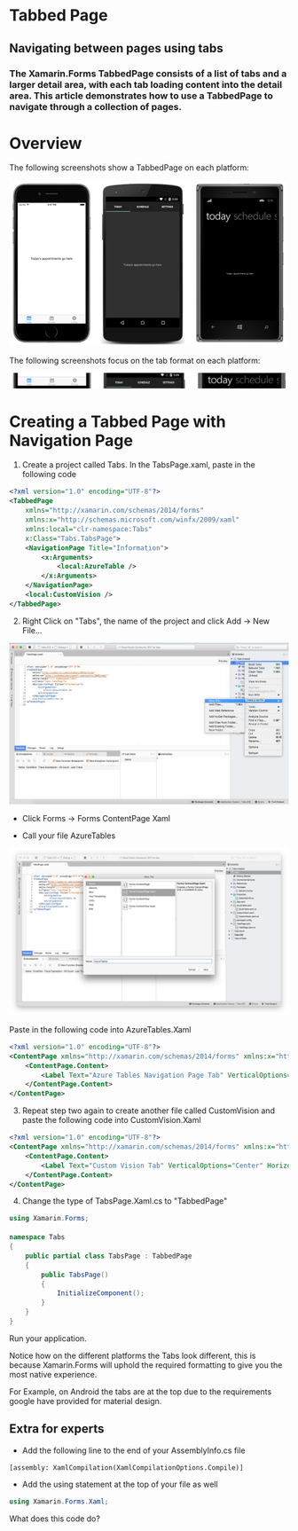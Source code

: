 # Tabbed Page

## Navigating between pages using tabs

### The Xamarin.Forms TabbedPage consists of a list of tabs and a larger detail area, with each tab loading content into the detail area. This article demonstrates how to use a TabbedPage to navigate through a collection of pages.

# Overview
The following screenshots show a TabbedPage on each platform:

![Cross Platform Tabs](img/crossPlatformTabs.png)

The following screenshots focus on the tab format on each platform:

![Cross Plaform Tabs Focused](img/tabbedpage-components.png)

# Creating a Tabbed Page with Navigation Page

1. Create a project called Tabs. In the TabsPage.xaml, paste in the following code

```xml
<?xml version="1.0" encoding="UTF-8"?>
<TabbedPage 
    xmlns="http://xamarin.com/schemas/2014/forms" 
    xmlns:x="http://schemas.microsoft.com/winfx/2009/xaml" 
    xmlns:local="clr-namespace:Tabs" 
    x:Class="Tabs.TabsPage">
    <NavigationPage Title="Information">
        <x:Arguments>
            <local:AzureTable />
        </x:Arguments>
    </NavigationPage>
    <local:CustomVision />
</TabbedPage>
```
2. Right Click on "Tabs", the name of the project and click Add -> New File...

![Add New File](img/newFile.png)

* Click Forms -> Forms ContentPage Xaml

* Call your file AzureTables

![azureTablesTabCreation](img/azureTablesTabCreation.png)

Paste in the following code into AzureTables.Xaml

```xml
<?xml version="1.0" encoding="UTF-8"?>
<ContentPage xmlns="http://xamarin.com/schemas/2014/forms" xmlns:x="http://schemas.microsoft.com/winfx/2009/xaml" x:Class="Tabs.AzureTable">
	<ContentPage.Content>
        <Label Text="Azure Tables Navigation Page Tab" VerticalOptions="Center" HorizontalOptions="Center" />
	</ContentPage.Content>
</ContentPage>
```

3. Repeat step two again to create another file called CustomVision and paste the following code into CustomVision.Xaml

```xml
<?xml version="1.0" encoding="UTF-8"?>
<ContentPage xmlns="http://xamarin.com/schemas/2014/forms" xmlns:x="http://schemas.microsoft.com/winfx/2009/xaml" x:Class="Tabs.CustomVision" Title= "Custom Vision">
	<ContentPage.Content>
        <Label Text="Custom Vision Tab" VerticalOptions="Center" HorizontalOptions="Center" />
	</ContentPage.Content>
</ContentPage>

```

4. Change the type of TabsPage.Xaml.cs to "TabbedPage"

```csharp
using Xamarin.Forms;

namespace Tabs
{
    public partial class TabsPage : TabbedPage
    {
        public TabsPage()
        {
            InitializeComponent();
        }
    }
}
```

Run your application. 

Notice how on the different platforms the Tabs look different, this is because Xamarin.Forms will uphold the required formatting to give you the most native experience. 

For Example, on Android the tabs are at the top due to the requirements google have provided for material design. 

## Extra for experts

* Add the following line to the end of your AssemblyInfo.cs file 

```chsarp
[assembly: XamlCompilation(XamlCompilationOptions.Compile)]
```

* Add the using statement at the top of your file as well

```csharp
using Xamarin.Forms.Xaml;
```

What does this code do? 